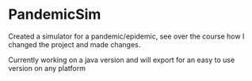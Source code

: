 # PandemicSim

Created a simulator for a pandemic/epidemic, see over the course how I changed the project and made changes.

Currently working on a java version and will export for an easy to use version on any platform
